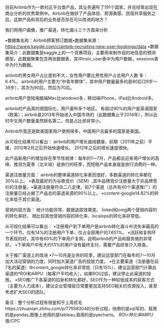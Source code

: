 ​
目前Airbnb作为一款社区平台类产品，其业务遍布了191个国家，并且经常出现在商业分析的优秀案例中。Airbnb在做好了产品体验、房源美感、民宿共享服务之后，这款产品和背后的业务是否存在可以改进的地方？


我们用用户画像，推广渠道，转化漏斗三个方面来分析

•数据集名称：Airbnb顾客预订数据•数据集来源：https://www.kaggle.com/c/airbnb-recruiting-new-user-bookings/data
•数据集简介：此数据集是kaggle上的一个竞赛项目，主要用来制作目的地信息的预测模型。此数据聚集包含两张数据表，其中train_user表中为用户数据，sessions表中为行为数据。


airbnb的男女用户占比差别不大，女性用户要比男性用户占总用户人数
多：6.4%。
airbnb的用户主要为“中青年群体”，其中用户数量最多的是80后(29岁～39岁），其次为90后，然后为70后。



airbnb用户登陆电脑端Mac比windows多，移动端iPhone，iPad比Android多。

airbnb的产品真的很国际化，用户遍布多个地区。
有超过90%的用户是英语国家（欧美）；airbnb是2013年开始进入中国市场的（此数据集止于2014年），所以此时中文用户数量虽然排名第二，但是占比却非常小。

Airbnb毕竟还是欧美国家用户使用得多，中国用户去最多的国家是美国。

从可视化结果可以看出：
airbnb的用户增长曲线健康，前期（2011年之前）平缓，2012年2月之后开始快速增长。
2012年之后的增长速度很快。

此产品新用户的增加存在季节性规律：每年的1～7月，产品都会迎来用户增长的高峰，推测为夏季（北半球）是旅行的旺季，而短租产品本身就是旅行消费的一种。

渠道注册量方面：
airbnb的整体渠道转化率表现很好，多数渠道的转化率都在30%以上。
•表现最好的为谷歌竞价（SEM）,其中品牌竞价注册量大于非品牌竞价的注册量。•渠道注册量符合二八定律，前7个渠道（总共有40个渠道推广）的注册量已经占据了产品总的渠道来源的90%以上。
•content-google14.82%的转化率低于其它渠道。


营销内容方面：
统计功能异常、数据追踪效果差。
linked和omg两个营销内容的的转化率好。
相比较其他营销内容的转化率、localops的转化率非常低。


从可视化结果可以看出：
•注册用户到下单用户是airbnb转化漏斗中流失率最高的一个环节。仅有14%的注册用户下单、仅占全部用户的7.651%。
•活跃和复购环节表现的好，其中有60%的下单用户复购，说明airbnb的产品和服务做的非常好。
•下单用户中有大约13%的用户没有最终支付，需要产品研发介入排查。


关于推广渠道上的改进
•7～10月是业务的旺季，建议运营部门在每年的7～10月加大活动营销的力度，同时加大渠道广告的投放力度。
•在主要渠道（注册量在前7名的渠道）中content_google转化率非常低（只有15%），建议运营部门计算此渠道的*ROI和ARPU（每客户平均收入），如果ROI过低，建议停止此渠道的投放。
•SEO推广下各渠道的拉新和转化都好，SEO作为一种较低成本的获客方式（主要为人力成本），建议企业管理层日常要更加支持SEO相关的资源投入，甚至考虑扩大SEO的团队。

备注：整个分析过程有借鉴知乎上周贰毛https://zhuanlan.zhihu.com/p/77558304的分析过程，他用的是sql写的，我用的是pandas,图像上他用的是tableau,我用的是pyecharts。
*ROI=转化率*ARPU值/CPC
